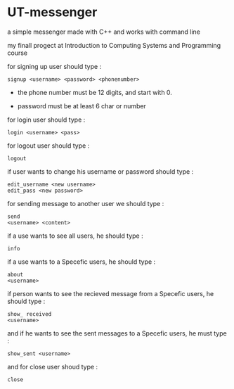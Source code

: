 # UT-messenger
 a simple messenger made with C++ and works with command line
 
 my finall progect at Introduction to Computing Systems and Programming course
 
 for signing up user should type :
 
 <pre><code>signup &lt;username&gt; &lt;password&gt; &lt;phonenumber&gt;
</code></pre>

 
 * the phone number must be 12 digits, and start with 0.
 
 * password must be at least 6 char or number
 
 
 for login user should type : 
 
 <pre><code>login &lt;username&gt; &lt;pass&gt;</code></pre>
 
 
 for logout user should type :  <pre><code>logout</code></pre>
 
 if user wants to change his username or password should type : 
 <pre><code>edit_username &lt;new username&gt;
edit_pass &lt;new password&gt;
</code></pre>
 
 for sending message to another user we should type : <pre><code>send &lt;username&gt; &lt;content&gt; </code></pre>
 
 
 if a use wants to see all users, he should type : <pre><code>info</code></pre>
 
 
 if a use wants to a Specefic users, he should type : <pre><code>about &lt;username&gt;   </code></pre>
 
 
 if person wants to see the recieved message from a Specefic users, he should type : <pre><code>show_ received &lt;username&gt;</code></pre>
 
 and if he wants to see the sent messages to a Specefic users, he must type :<pre><code>show_sent &lt;username&gt; </code></pre>
 
 and for close user shoud type : <pre><code>close</code></pre>
 
 
 
 
 
 
 
